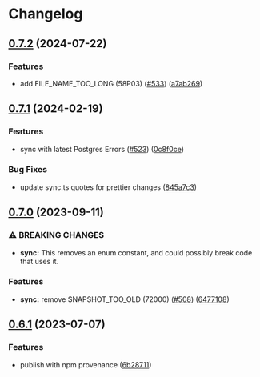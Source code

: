 # Changelog

## [0.7.2](https://github.com/nihalgonsalves/pg-error-enum/compare/pg-error-enum-v0.7.1...pg-error-enum-v0.7.2) (2024-07-22)


### Features

* add FILE_NAME_TOO_LONG (58P03) ([#533](https://github.com/nihalgonsalves/pg-error-enum/issues/533)) ([a7ab269](https://github.com/nihalgonsalves/pg-error-enum/commit/a7ab269182e674fa9a92e0c4e7d5ed866a1742ab))

## [0.7.1](https://github.com/nihalgonsalves/pg-error-enum/compare/pg-error-enum-v0.7.0...pg-error-enum-v0.7.1) (2024-02-19)


### Features

* sync with latest Postgres Errors ([#523](https://github.com/nihalgonsalves/pg-error-enum/issues/523)) ([0c8f0ce](https://github.com/nihalgonsalves/pg-error-enum/commit/0c8f0cedf6b3adac63bdae64541e63cd52fa7f28))


### Bug Fixes

* update sync.ts quotes for prettier changes ([845a7c3](https://github.com/nihalgonsalves/pg-error-enum/commit/845a7c34cb9ec9049be545ad7c7963d6964fd83b))

## [0.7.0](https://github.com/nihalgonsalves/pg-error-enum/compare/v0.6.1...v0.7.0) (2023-09-11)


### ⚠ BREAKING CHANGES

* **sync:** This removes an enum constant, and could possibly break code that uses it.

### Features

* **sync:** remove SNAPSHOT_TOO_OLD (72000) ([#508](https://github.com/nihalgonsalves/pg-error-enum/issues/508)) ([6477108](https://github.com/nihalgonsalves/pg-error-enum/commit/64771080dc044beff5a48a123f0e2cd07ffe4ccf))

## [0.6.1](https://github.com/nihalgonsalves/pg-error-enum/compare/v0.6.0...v0.6.1) (2023-07-07)


### Features

* publish with npm provenance ([6b28711](https://github.com/nihalgonsalves/pg-error-enum/commit/6b287114058d58cc5616864eaccd06c516ecbf68))
